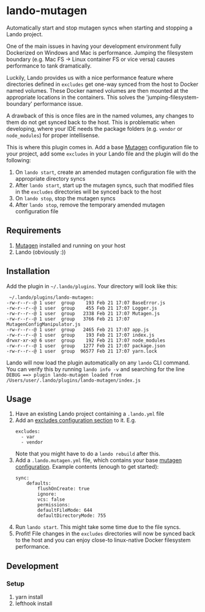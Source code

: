 # lando-mutagen
Automatically start and stop mutagen syncs when starting and stopping a Lando project.

One of the main issues in having your development environment fully Dockerized on Windows and Mac is performance. Jumping the filesystem boundary (e.g. Mac FS -> Linux container FS or vice versa) causes performance to tank dramatically.

Luckily, Lando provides us with a nice performance feature where directories defined in `excludes` get one-way synced from the host to Docker named volumes. These Docker named volumes are then mounted at the appropriate locations in the containers. This solves the 'jumping-filesystem-boundary' performance issue. 

A drawback of this is once files are in the named volumes, any changes to them do not get synced back to the host. This is problematic when developing, where your IDE needs the package folders (e.g. `vendor` or `node_modules`) for proper intellisense.

This is where this plugin comes in. Add a base [Mutagen](https://mutagen.io) configuration file to your project, add some `excludes` in your Lando file and the plugin will do the following:

1. On `lando start`, create an amended mutagen configuration file with the appropriate directory syncs
2. After `lando start`, start up the mutagen syncs, such that modified files in the `excludes` directories will be synced back to the host
3. On `lando stop`, stop the mutagen syncs
4. After `lando stop`, remove the temporary amended mutagen configuration file

## Requirements
1. [Mutagen](https://mutagen.io/documentation/introduction/installation) installed and running on your host
2. Lando (obviously :))

## Installation
Add the plugin in `~/.lando/plugins`. Your directory will look like this:
```
 ~/.lando/plugins/lando-mutagen:
-rw-r--r--@ 1 user  group    193 Feb 21 17:07 BaseError.js
-rw-r--r--@ 1 user  group    455 Feb 21 17:07 Logger.js
-rw-r--r--@ 1 user  group   2338 Feb 21 17:07 Mutagen.js
-rw-r--r--@ 1 user  group   3766 Feb 21 17:07 MutagenConfigManipulator.js
-rw-r--r--@ 1 user  group   2465 Feb 21 17:07 app.js
-rw-r--r--@ 1 user  group    193 Feb 21 17:07 index.js
drwxr-xr-x@ 6 user  group    192 Feb 21 17:07 node_modules
-rw-r--r--@ 1 user  group   1277 Feb 21 17:07 package.json
-rw-r--r--@ 1 user  group  96577 Feb 21 17:07 yarn.lock
```

Lando will now load the plugin automatically on any `lando` CLI command. You can verify this by running `lando info -v` and searching for the line
`DEBUG ==> plugin lando-mutagen loaded from /Users/user/.lando/plugins/lando-mutagen/index.js`

## Usage
1. Have an existing Lando project containing a `.lando.yml` file
2. Add an [excludes configuration section](https://docs.lando.dev/config/performance.html) to it. E.g.
    ```
    excludes:
      - var
      - vendor
    ```
    Note that you might have to do a `lando rebuild` after this.
3. Add a `.lando.mutagen.yml` file, which contains your base [mutagen configuration](https://mutagen.io/documentation/orchestration/projects). Example contents (enough to get started):
    ```
    sync:
        defaults:
            flushOnCreate: true
            ignore:
            vcs: false
            permissions:
            defaultFileMode: 644
            defaultDirectoryMode: 755
    ```
4. Run `lando start`. This might take some time due to the file syncs.
5. Profit! File changes in the `excludes` directories will now be synced back to the host and you can enjoy close-to linux-native Docker filesystem performance.

## Development

### Setup
1. yarn install
2. lefthook install
